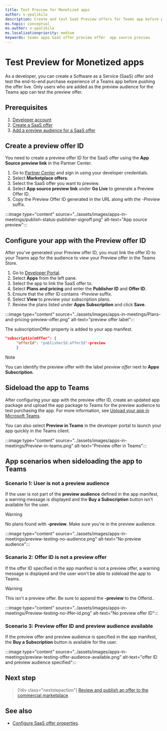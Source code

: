 ```yaml
---
title: Test Preview for Monetized apps 
author: v-ypalikila
description: Create and test SaaS Preview offers for Teams app before pushing the offer live.
ms.topic: conceptual
ms.author: v-ypalikila
ms.localizationpriority: medium
keywords: teams apps SaaS offer preview offer  app source preview
---
```


# Test Preview for Monetized apps

As a developer, you can create a Software as a Service (SaaS) offer and test the end-to-end purchase experience of a Teams app before pushing the offer live. Only users who are added as the preview audience for the Teams app can test the preview offer.

## Prerequisites

1. [Developer account](/office/developer-program/microsoft-365-developer-program-get-started)
1. [Create a SaaS offer](/azure/marketplace/create-saas-dev-test-offer)
1. [Add a preview audience for a SaaS offer](/azure/marketplace/create-new-saas-offer-preview)

## Create a preview offer ID

You need to create a preview offer ID for the SaaS offer using the **App Source preview link** in the Partner Center.

1. Go to [Partner Center](https://go.microsoft.com/fwlink/?linkid=2166002) and sign in using your developer credentials.
1. Select **Marketplace offers**.
1. Select the SaaS offer you want to preview.
1. Select **App source preview link** under **Go Live** to generate a Preview Offer ID.
1. Copy the Preview Offer ID generated in the URL along with the *-Preview* suffix.

:::image type="content" source="../assets/images/apps-in-meetings/publish-status-publisher-signoff.png" alt-text="App source preview":::

## Configure your app with the Preview offer ID

After you've generated your Preview offer ID, you must link the offer ID to your Teams app for the audience to view your Preview offer in the Teams Store.

1. Go to [Developer Portal](https://dev.teams.microsoft.com/).
1. Select **Apps** from the left pane.
1. Select the app to link the SaaS offer to.
1. Select **Plans and pricing** and enter the **Publisher ID** and **Offer ID**.
  1. Ensure that the offer ID contains *-Preview* suffix.
1. Select **View** to preview your subscription plans.
1. Review the plans listed under **Apps Subscription** and click **Save**.

:::image type="content" source="../assets/images/apps-in-meetings/Plans-and-pricing-preview-offer.png" alt-text="preview offer label":::

The subscriptionOffer property is added to your app manifest.
```json
"subscriptio(nOffer": {
     "offerId": "publisherId.offerId"-preview  
     }
```
>[!NOTE]
> You can identify the preview offer with the label *preview offer* next to **Apps Subscription**.

## Sideload the app to Teams

After configuring your app with the preview offer ID, create an updated app package and upload the app package to Teams for the preview audience to test purchasing the app. For more information, see [Upload your app in Microsoft Teams](/concepts/deploy-and-publish/apps-upload).
 
You can also select **Preview in Teams** in the developer portal to launch your app quickly in the Teams client.

:::image type="content" source="../assets/images/apps-in-meetings/Preview-in-teams.png" alt-text="Preview offer in Teams":::

## App scenarios when sideloading the app to Teams


### Scenario 1: User is not a preview audience

If the user is not part of the **preview audience** defined in the app manifest, a warning message is displayed and the **Buy a Subscription** button isn't available for the user.

>[!WARNING]
> No plans found with **-preview**. Make sure you're in the preview audience.

:::image type="content" source="../assets/images/apps-in-meetings/preview-testing-no-audience.png" alt-text="No preview audience":::

### Scanario 2: Offer ID is not a preview offer

If the offer ID specified in the app manifest is not a preview offer, a warning message is displayed and the user won't be able to sideload the app to Teams.

>[!WARNING]
> This isn't a preview offer. Be sure to append the **-preview** to the Offerid..

:::image type="content" source="../assets/images/apps-in-meetings/Preview-testing-no-iffer-id.png" alt-text="No preview offer ID":::


### Scenario 3: Preview offer ID and preview audience available

If the preview offer and preview audience is specified in the app manifest, the **Buy a Subscription** button is available for the user.

:::image type="content" source="../assets/images/apps-in-meetings/preview-testing-offer-audience-available.png" alt-text="offer ID and preview audience specified":::

## Next step

> [!div class="nextstepaction"]
> [Review and publish an offer to the commercial marketplace](/azure/marketplace/review-publish-offer#validation-and-publishing-steps).

## See also

* [Configure SaaS offer properties](/azure/marketplace/create-new-saas-offer-properties).